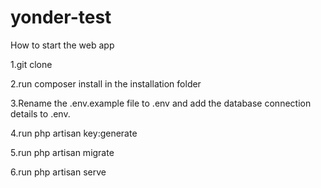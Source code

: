 # yonder-test
How to start the web app

1.git clone

2.run composer install in the installation folder

3.Rename the .env.example file to .env and add the database connection details to .env.

4.run php artisan key:generate

5.run php artisan migrate

6.run php artisan serve

